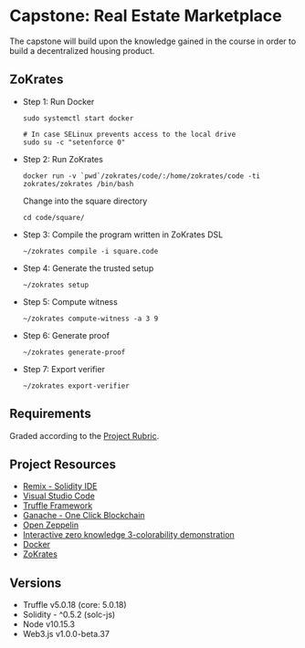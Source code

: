 # Capstone: Real Estate Marketplace

The capstone will build upon the knowledge gained in the course in order to build a decentralized housing product. 

## ZoKrates

* Step 1: Run Docker
  ```
  sudo systemctl start docker

  # In case SELinux prevents access to the local drive
  sudo su -c "setenforce 0"
  ```

* Step 2: Run ZoKrates
  ```
  docker run -v `pwd`/zokrates/code/:/home/zokrates/code -ti zokrates/zokrates /bin/bash
  ```

  Change into the square directory
  ``` 
  cd code/square/
  ``` 

* Step 3: Compile the program written in ZoKrates DSL
  ``` 
  ~/zokrates compile -i square.code
  ``` 

* Step 4: Generate the trusted setup
  ``` 
  ~/zokrates setup
  ```

* Step 5: Compute witness
  ``` 
  ~/zokrates compute-witness -a 3 9
  ```

* Step 6: Generate proof
  ```
  ~/zokrates generate-proof
  ```

* Step 7: Export verifier
  ```  
  ~/zokrates export-verifier
  ```

## Requirements

Graded according to the [Project Rubric](https://review.udacity.com/#!/rubrics/1712/view).

## Project Resources

* [Remix - Solidity IDE](https://remix.ethereum.org/)
* [Visual Studio Code](https://code.visualstudio.com/)
* [Truffle Framework](https://truffleframework.com/)
* [Ganache - One Click Blockchain](https://truffleframework.com/ganache)
* [Open Zeppelin ](https://openzeppelin.org/)
* [Interactive zero knowledge 3-colorability demonstration](http://web.mit.edu/~ezyang/Public/graph/svg.html)
* [Docker](https://docs.docker.com/install/)
* [ZoKrates](https://github.com/Zokrates/ZoKrates)

## Versions

* Truffle v5.0.18 (core: 5.0.18)
* Solidity - ^0.5.2 (solc-js)
* Node v10.15.3
* Web3.js v1.0.0-beta.37
